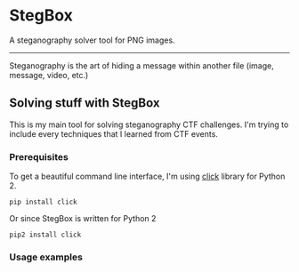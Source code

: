 # StegBox

A steganography solver tool for PNG images.

---

Steganography is the art of hiding a message within another file (image, message, video, etc.)


## Solving stuff with StegBox

This is my main tool for solving steganography CTF challenges. I'm trying to include every techniques that I learned from CTF events.

### Prerequisites

To get a beautiful command line interface, I'm using [click](http://click.pocoo.org/5/) library for Python 2.


``` 
pip install click
```

Or since StegBox is written for Python 2

```
pip2 install click
```

### Usage examples


